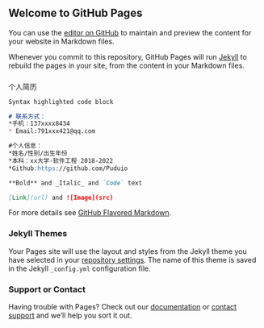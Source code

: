 ## Welcome to GitHub Pages

You can use the [editor on GitHub](https://github.com/Puduio/Puduio.github.io/edit/main/README.md) to maintain and preview the content for your website in Markdown files.

Whenever you commit to this repository, GitHub Pages will run [Jekyll](https://jekyllrb.com/) to rebuild the pages in your site, from the content in your Markdown files.

### 
个人简历

```markdown
Syntax highlighted code block

# 联系方式：
*手机：137xxxx8434
* Email:791xxx421@qq.com

#个人信息：
*姓名/性别/出生年份
*本科：xx大学-软件工程 2018-2022
*Github:https://github.com/Puduio

**Bold** and _Italic_ and `Code` text

[Link](url) and ![Image](src)
```

For more details see [GitHub Flavored Markdown](https://guides.github.com/features/mastering-markdown/).

### Jekyll Themes

Your Pages site will use the layout and styles from the Jekyll theme you have selected in your [repository settings](https://github.com/Puduio/Puduio.github.io/settings). The name of this theme is saved in the Jekyll `_config.yml` configuration file.

### Support or Contact

Having trouble with Pages? Check out our [documentation](https://docs.github.com/categories/github-pages-basics/) or [contact support](https://github.com/contact) and we’ll help you sort it out.
